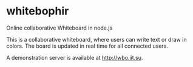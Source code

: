 whitebophir
===========

Online collaborative Whiteboard in node.js

This is a collaborative whiteboard, where users can write text or draw in colors.
The board is updated in real time for all connected users.


A demonstration server is available at http://wbo.jit.su.

